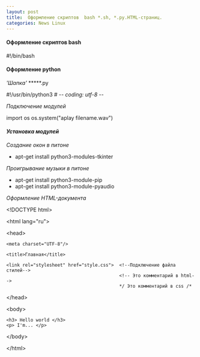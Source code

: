 ```yaml
---
layout: post
title:  Оформление скриптов  bash *.sh, *.py.HTML-страниц.
categories: News Linux
---
```


#### Оформление скриптов  **bash**

\#!/bin/bash

#### Оформление  **python**

*'Шапка'*  *****.py

\#!/usr/bin/python3
\# -*- coding: utf-8 -*-

*Подключение модулей*

import os
os.system("aplay filename.wav")

#### *Установка модулей*

*Создание окон в питоне*

- apt-get install python3-modules-tkinter

*Проигрывание музыки в питоне* 

- apt-get install python3-module-pip
- apt-get install python3-module-pyaudio

*Оформление HTML-документа*

\<!DOCTYPE html>

\<html lang="ru">

\<head>

    <meta charset="UTF-8"/> 

    <title>Главная</title>

    <link rel="stylesheet" href="style.css">  <!--Подключение файла стилей-->
                                              <!-- Это комментарий в html-->
                                              */ Это комментарий в css /*

\</head>
    
\<body>

    <h3> Hello world </h3>
    <p> I'm... </p>

\</body>

\</html>